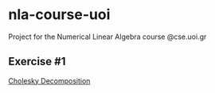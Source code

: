 # nla-course-uoi
Project for the Numerical Linear Algebra course @cse.uoi.gr

## Exercise #1
[Cholesky Decomposition](set1)
